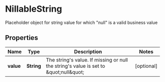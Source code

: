 

# NillableString

Placeholder object for string value  for which \"null\" is a valid business value

## Properties

| Name | Type | Description | Notes |
|------------ | ------------- | ------------- | -------------|
|**value** | **String** | The string&#39;s value. If missing or null the string&#39;s value is set to \&quot;null\&quot; |  [optional] |



